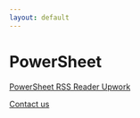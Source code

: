 ```yaml
---
layout: default
---
```


# PowerSheet

[PowerSheet RSS Reader Upwork](powersheet.co/rss-reader-upwork/)

[Contact us](https://docs.google.com/forms/d/e/1FAIpQLSfXaCPD_zB4Cvvqs8wF2EISJhNE4-jk0bzz6PJkqeumzbh1gQ/viewform?usp=sf_link)
